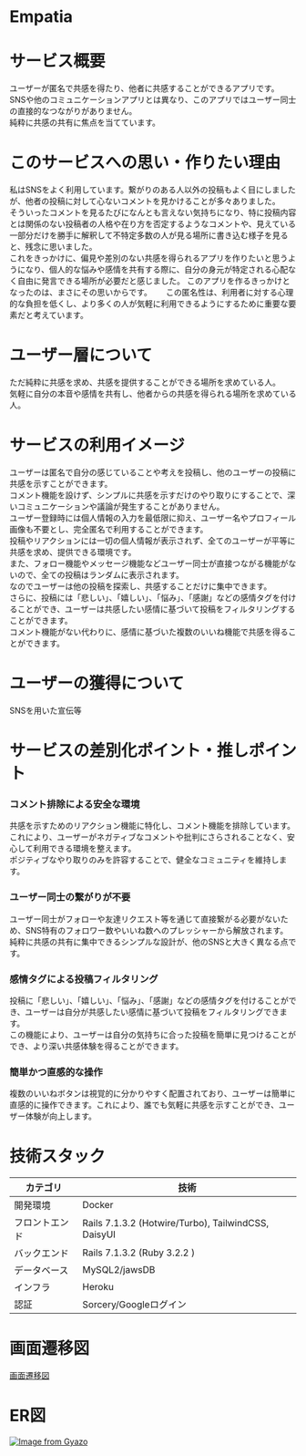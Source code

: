 # Empatia

# サービス概要
ユーザーが匿名で共感を得たり、他者に共感することができるアプリです。  
SNSや他のコミュニケーションアプリとは異なり、このアプリではユーザー同士の直接的なつながりがありません。  
純粋に共感の共有に焦点を当てています。  

# このサービスへの思い・作りたい理由
私はSNSをよく利用しています。繋がりのある人以外の投稿もよく目にしましたが、他者の投稿に対して心ないコメントを見かけることが多々ありました。  
そういったコメントを見るたびになんとも言えない気持ちになり、特に投稿内容とは関係のない投稿者の人格や在り方を否定するようなコメントや、見えている一部分だけを勝手に解釈して不特定多数の人が見る場所に書き込む様子を見ると、残念に思いました。  
これをきっかけに、偏見や差別のない共感を得られるアプリを作りたいと思うようになり、個人的な悩みや感情を共有する際に、自分の身元が特定される心配なく自由に発言できる場所が必要だと感じました。
このアプリを作るきっかけとなったのは、まさにその思いからです。　　
この匿名性は、利用者に対する心理的な負担を低くし、より多くの人が気軽に利用できるようにするために重要な要素だと考えています。

# ユーザー層について
ただ純粋に共感を求め、共感を提供することができる場所を求めている人。  
気軽に自分の本音や感情を共有し、他者からの共感を得られる場所を求めている人。  

# サービスの利用イメージ
ユーザーは匿名で自分の感じていることや考えを投稿し、他のユーザーの投稿に共感を示すことができます。  
コメント機能を設けず、シンプルに共感を示すだけのやり取りにすることで、深いコミュニケーションや議論が発生することがありません。  
ユーザー登録時には個人情報の入力を最低限に抑え、ユーザー名やプロフィール画像も不要とし、完全匿名で利用することができます。  
投稿やリアクションには一切の個人情報が表示されず、全てのユーザーが平等に共感を求め、提供できる環境です。  
また、フォロー機能やメッセージ機能などユーザー同士が直接つながる機能がないので、全ての投稿はランダムに表示されます。  
なのでユーザーは他の投稿を探索し、共感することだけに集中できます。  
さらに、投稿には「悲しい」、「嬉しい」、「悩み」、「感謝」などの感情タグを付けることができ、ユーザーは共感したい感情に基づいて投稿をフィルタリングすることができます。  
コメント機能がない代わりに、感情に基づいた複数のいいね機能で共感を得ることができます。

# ユーザーの獲得について
SNSを用いた宣伝等  

# サービスの差別化ポイント・推しポイント
### コメント排除による安全な環境
共感を示すためのリアクション機能に特化し、コメント機能を排除しています。  
これにより、ユーザーがネガティブなコメントや批判にさらされることなく、安心して利用できる環境を整えます。    
ポジティブなやり取りのみを許容することで、健全なコミュニティを維持します。  

### ユーザー同士の繋がりが不要
ユーザー同士がフォローや友達リクエスト等を通じて直接繋がる必要がないため、SNS特有のフォロワー数やいいね数へのプレッシャーから解放されます。  
純粋に共感の共有に集中できるシンプルな設計が、他のSNSと大きく異なる点です。  

### 感情タグによる投稿フィルタリング
投稿に「悲しい」、「嬉しい」、「悩み」、「感謝」などの感情タグを付けることができ、ユーザーは自分が共感したい感情に基づいて投稿をフィルタリングできます。  
この機能により、ユーザーは自分の気持ちに合った投稿を簡単に見つけることができ、より深い共感体験を得ることができます。  

### 簡単かつ直感的な操作
複数のいいねボタンは視覚的に分かりやすく配置されており、ユーザーは簡単に直感的に操作できます。これにより、誰でも気軽に共感を示すことができ、ユーザー体験が向上します。  

# 技術スタック
| カテゴリ | 技術 |
| --- | --- |
| 開発環境 | Docker |
| フロントエンド | Rails 7.1.3.2 (Hotwire/Turbo), TailwindCSS, DaisyUI |
| バックエンド | Rails 7.1.3.2 (Ruby 3.2.2 ) |
| データベース | MySQL2/jawsDB |
| インフラ | Heroku |
| 認証 | Sorcery/Googleログイン |

# 画面遷移図
[画面遷移図](https://www.figma.com/design/NwasnzHU8AJUFSiIa6SBPg/Empatia?node-id=0-1&t=uaA2LspzBDUCsqhL-1)

# ER図
[![Image from Gyazo](https://i.gyazo.com/8ea451d920405017d13a9ef60ddd3548.png)](https://gyazo.com/8ea451d920405017d13a9ef60ddd3548)